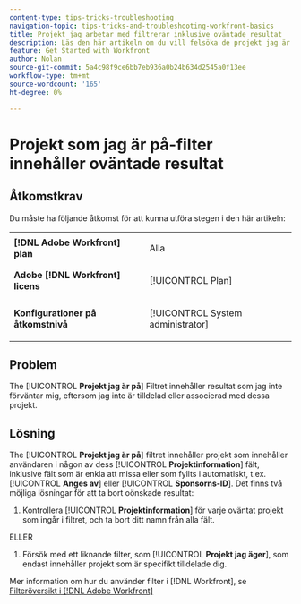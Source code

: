 ```yaml
---
content-type: tips-tricks-troubleshooting
navigation-topic: tips-tricks-and-troubleshooting-workfront-basics
title: Projekt jag arbetar med filtrerar inklusive oväntade resultat
description: Läs den här artikeln om du vill felsöka de projekt jag är på, inklusive oväntade resultat.
feature: Get Started with Workfront
author: Nolan
source-git-commit: 5a4c98f9ce6bb7eb936a0b24b634d2545a0f13ee
workflow-type: tm+mt
source-wordcount: '165'
ht-degree: 0%

---
```


# Projekt som jag är på-filter innehåller oväntade resultat

## Åtkomstkrav

Du måste ha följande åtkomst för att kunna utföra stegen i den här artikeln:

<table style="table-layout:auto"> 
 <col> 
 <col> 
 <tbody> 
  <tr> 
   <td role="rowheader"><strong>[!DNL Adobe Workfront] plan</strong></td> 
   <td> <p>Alla</p> </td> 
  </tr> 
  <tr> 
   <td role="rowheader"><strong>Adobe [!DNL Workfront] licens</strong></td> 
   <td> <p>[!UICONTROL Plan] </p> </td> 
  </tr> 
  <tr> 
   <td role="rowheader"><strong>Konfigurationer på åtkomstnivå</strong></td> 
   <td> <p>[!UICONTROL System administrator]</p> </td> 
  </tr> 
 </tbody> 
</table>

## Problem

The [!UICONTROL **Projekt jag är på**] Filtret innehåller resultat som jag inte förväntar mig, eftersom jag inte är tilldelad eller associerad med dessa projekt.

## Lösning

The [!UICONTROL **Projekt jag är på**] filtret innehåller projekt som innehåller användaren i någon av dess [!UICONTROL **Projektinformation**] fält, inklusive fält som är enkla att missa eller som fyllts i automatiskt, t.ex. [!UICONTROL **Anges av**] eller [!UICONTROL **Sponsorns-ID**]. Det finns två möjliga lösningar för att ta bort oönskade resultat:

1. Kontrollera [!UICONTROL **Projektinformation**] för varje oväntat projekt som ingår i filtret, och ta bort ditt namn från alla fält.

ELLER

1. Försök med ett liknande filter, som [!UICONTROL **Projekt jag äger**], som endast innehåller projekt som är specifikt tilldelade dig.

Mer information om hur du använder filter i [!DNL Workfront], se [Filteröversikt i [!DNL Adobe Workfront]](/help/quicksilver/reports-and-dashboards/reports/reporting-elements/filters-overview.md)